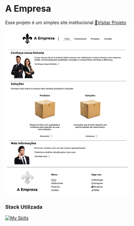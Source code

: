 # A Empresa

Esse projeto é um simples site institucional 
[📱Visitar Projeto](https://a-empresa-xc.netlify.app/)


<img src="./.github/images/Preview.png" width="400">

### Stack Utilizada

[![My Skills](https://skillicons.dev/icons?i=html,css)](https://skillicons.dev)